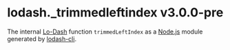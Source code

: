 # lodash._trimmedleftindex v3.0.0-pre

The internal [Lo-Dash](https://lodash.com/) function `trimmedLeftIndex` as a [Node.js](http://nodejs.org/) module generated by [lodash-cli](https://www.npmjs.com/package/lodash-cli).
